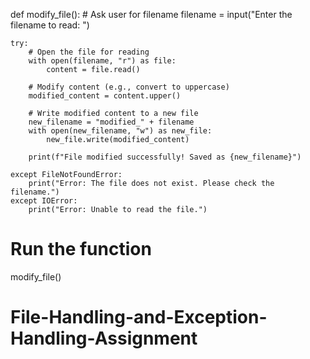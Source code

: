 def modify_file():
    # Ask user for filename
    filename = input("Enter the filename to read: ")

    try:
        # Open the file for reading
        with open(filename, "r") as file:
            content = file.read()

        # Modify content (e.g., convert to uppercase)
        modified_content = content.upper()

        # Write modified content to a new file
        new_filename = "modified_" + filename
        with open(new_filename, "w") as new_file:
            new_file.write(modified_content)

        print(f"File modified successfully! Saved as {new_filename}")

    except FileNotFoundError:
        print("Error: The file does not exist. Please check the filename.")
    except IOError:
        print("Error: Unable to read the file.")

# Run the function
modify_file()
# File-Handling-and-Exception-Handling-Assignment
